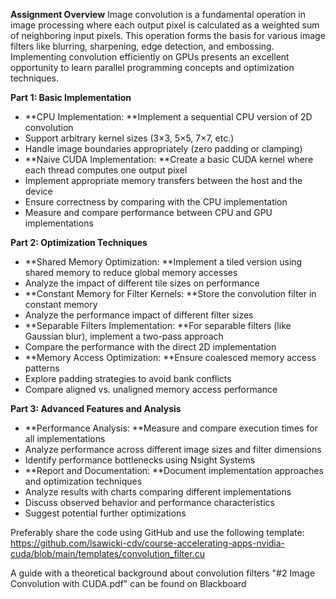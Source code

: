 **Assignment Overview**
Image convolution is a fundamental operation in image processing where each output pixel is calculated as a weighted sum of neighboring input pixels. This operation forms the basis for various image filters like blurring, sharpening, edge detection, and embossing. Implementing convolution efficiently on GPUs presents an excellent opportunity to learn parallel programming concepts and optimization techniques.

**Part 1: Basic Implementation**
* **CPU Implementation: **Implement a sequential CPU version of 2D convolution
* Support arbitrary kernel sizes (3×3, 5×5, 7×7, etc.)
* Handle image boundaries appropriately (zero padding or clamping)
* **Naive CUDA Implementation: **Create a basic CUDA kernel where each thread computes one output pixel
* Implement appropriate memory transfers between the host and the device
* Ensure correctness by comparing with the CPU implementation
* Measure and compare performance between CPU and GPU implementations

**Part 2: Optimization Techniques**
* **Shared Memory Optimization: **Implement a tiled version using shared memory to reduce global memory accesses
* Analyze the impact of different tile sizes on performance
* **Constant Memory for Filter Kernels: **Store the convolution filter in constant memory
* Analyze the performance impact of different filter sizes
* **Separable Filters Implementation: **For separable filters (like Gaussian blur), implement a two-pass approach
* Compare the performance with the direct 2D implementation
* **Memory Access Optimization: **Ensure coalesced memory access patterns
* Explore padding strategies to avoid bank conflicts
* Compare aligned vs. unaligned memory access performance

**Part 3: Advanced Features and Analysis**
* **Performance Analysis: **Measure and compare execution times for all implementations
* Analyze performance across different image sizes and filter dimensions
* Identify performance bottlenecks using Nsight Systems
* **Report and Documentation: **Document implementation approaches and optimization techniques
* Analyze results with charts comparing different implementations
* Discuss observed behavior and performance characteristics
* Suggest potential further optimizations

Preferably share the code using GitHub and use the following template: https://github.com/lsawicki-cdv/course-accelerating-apps-nvidia-cuda/blob/main/templates/convolution_filter.cu

A guide with a theoretical background about convolution filters "#2 Image Convolution with CUDA.pdf" can be found on Blackboard